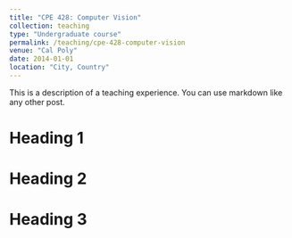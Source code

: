 ```yaml
---
title: "CPE 428: Computer Vision"
collection: teaching
type: "Undergraduate course"
permalink: /teaching/cpe-428-computer-vision
venue: "Cal Poly"
date: 2014-01-01
location: "City, Country"
---
```


This is a description of a teaching experience. You can use markdown like any other post.

Heading 1
======

Heading 2
======

Heading 3
======
